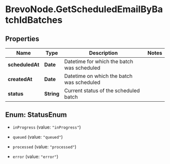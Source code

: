 # BrevoNode.GetScheduledEmailByBatchIdBatches

## Properties
Name | Type | Description | Notes
------------ | ------------- | ------------- | -------------
**scheduledAt** | **Date** | Datetime for which the batch was scheduled | 
**createdAt** | **Date** | Datetime on which the batch was scheduled | 
**status** | **String** | Current status of the scheduled batch | 


<a name="StatusEnum"></a>
## Enum: StatusEnum


* `inProgress` (value: `"inProgress"`)

* `queued` (value: `"queued"`)

* `processed` (value: `"processed"`)

* `error` (value: `"error"`)





